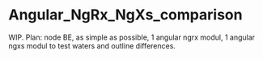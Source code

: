 # Angular_NgRx_NgXs_comparison
WIP. Plan: node BE, as simple as possible, 1 angular ngrx modul, 1 angular ngxs modul to test waters and outline differences.
